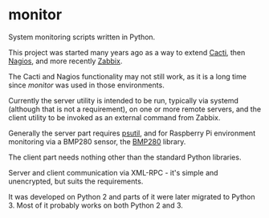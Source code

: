 # monitor
System monitoring scripts written in Python.

This project was started many years ago as a way to extend [Cacti](https://github.com/cacti/), then [Nagios](https://github.com/NagiosEnterprises/nagioscore), and more recently [Zabbix](https://github.com/zabbix/zabbix).

The Cacti and Nagios functionality may not still work, as it is a long time since _monitor_ was used in those environments.

Currently the server utility is intended to be run, typically via systemd (although that is not a requirement), on one or more remote servers, and the client utility to be invoked as an external command from Zabbix.

Generally the server part requires [psutil](https://github.com/giampaolo/psutil), and for Raspberry Pi environment monitoring via a BMP280 sensor, the [BMP280](https://github.com/pimoroni/bmp280-python) library.

The client part needs nothing other than the standard Python libraries.

Server and client communication via XML-RPC - it's simple and unencrypted, but suits the requirements.

It was developed on Python 2 and parts of it were later migrated to Python 3.  Most of it probably works on both Python 2 and 3.

